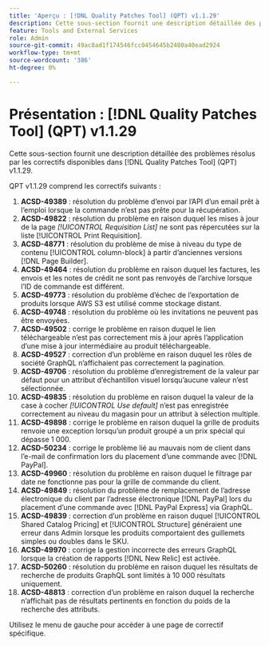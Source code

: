 ```yaml
---
title: 'Aperçu : [!DNL Quality Patches Tool] (QPT) v1.1.29'
description: Cette sous-section fournit une description détaillée des problèmes résolus par les correctifs disponibles dans [!DNL Quality Patches Tool] (QPT) v1.1.29.
feature: Tools and External Services
role: Admin
source-git-commit: 49ac8ad1f174546fcc0454645b2480a40ead2924
workflow-type: tm+mt
source-wordcount: '386'
ht-degree: 0%

---
```


# Présentation : [!DNL Quality Patches Tool] (QPT) v1.1.29

Cette sous-section fournit une description détaillée des problèmes résolus par les correctifs disponibles dans [!DNL Quality Patches Tool] (QPT) v1.1.29.

QPT v1.1.29 comprend les correctifs suivants :

1. **ACSD-49389** : résolution du problème d’envoi par l’API d’un email prêt à l’emploi lorsque la commande n’est pas prête pour la récupération.
1. **ACSD-49822** : résolution du problème en raison duquel les mises à jour de la page *[!UICONTROL Requisition List]* ne sont pas répercutées sur la liste [!UICONTROL Print Requisition].
1. **ACSD-48771** : résolution du problème de mise à niveau du type de contenu [!UICONTROL column-block] à partir d’anciennes versions [!DNL Page Builder].
1. **ACSD-49464** : résolution du problème en raison duquel les factures, les envois et les notes de crédit ne sont pas renvoyés de l’archive lorsque l’ID de commande est différent.
1. **ACSD-49773** : résolution du problème d’échec de l’exportation de produits lorsque AWS S3 est utilisé comme stockage distant.
1. **ACSD-49748** : résolution du problème où les invitations ne peuvent pas être envoyées.
1. **ACSD-49502** : corrige le problème en raison duquel le lien téléchargeable n’est pas correctement mis à jour après l’application d’une mise à jour intermédiaire au produit téléchargeable.
1. **ACSD-49527** : correction d’un problème en raison duquel les rôles de société GraphQL n’affichaient pas correctement la pagination.
1. **ACSD-49706** : résolution du problème d’enregistrement de la valeur par défaut pour un attribut d’échantillon visuel lorsqu’aucune valeur n’est sélectionnée.
1. **ACSD-49835** : résolution du problème en raison duquel la valeur de la case à cocher *[!UICONTROL Use default]* n’est pas enregistrée correctement au niveau du magasin pour un attribut à sélection multiple.
1. **ACSD-49898** : corrige le problème en raison duquel la grille de produits renvoie une exception lorsqu’un produit groupé a un prix spécial qui dépasse 1 000.
1. **ACSD-50234** : corrige le problème lié au mauvais nom de client dans l’e-mail de confirmation lors du placement d’une commande avec [!DNL PayPal].
1. **ACSD-49960** : résolution du problème en raison duquel le filtrage par date ne fonctionne pas pour la grille de commande du client.
1. **ACSD-49849** : résolution du problème de remplacement de l’adresse électronique du client par l’adresse électronique [!DNL PayPal] lors du placement d’une commande avec [!DNL PayPal Express] via GraphQL.
1. **ACSD-49839** : correction d’un problème en raison duquel [!UICONTROL Shared Catalog Pricing] et [!UICONTROL Structure] généraient une erreur dans Admin lorsque les produits comportaient des guillemets simples ou doubles dans le SKU.
1. **ACSD-49970** : corrige la gestion incorrecte des erreurs GraphQL lorsque la création de rapports [!DNL New Relic] est activée.
1. **ACSD-50260** : résolution du problème en raison duquel les résultats de recherche de produits GraphQL sont limités à 10 000 résultats uniquement.
1. **ACSD-48813** : correction d’un problème en raison duquel la recherche n’affichait pas de résultats pertinents en fonction du poids de la recherche des attributs.

Utilisez le menu de gauche pour accéder à une page de correctif spécifique.
